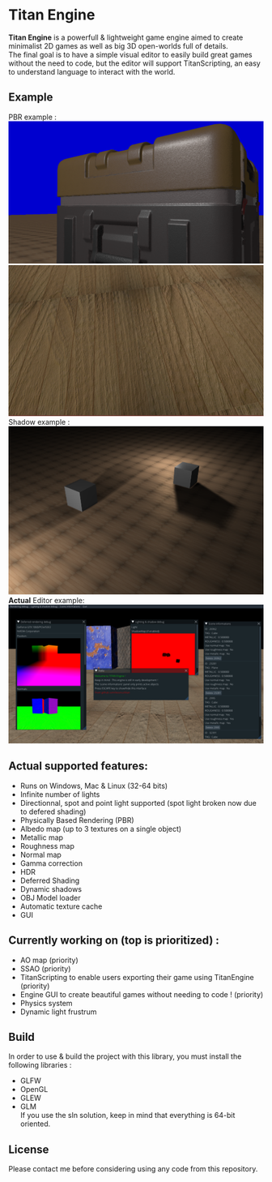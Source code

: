 # Titan Engine

**Titan Engine** is a powerfull & lightweight game engine aimed to create minimalist 2D games as well as
big 3D open-worlds full of details. </br>
The final goal is to have a simple visual editor to easily build great games without the need to code, but the editor will support TitanScripting, an easy to understand language to interact with the world.

## Example
PBR example :
![Example](example5.png "Example of actual titan rendering")
![Example](example4.png "Example of actual titan rendering")
Shadow example :
![Example](example3.png "Example of actual titan rendering")
**Actual** Editor example:
![Example](example6.png "Example of actual titan rendering")

## Actual supported features:
- Runs on Windows, Mac & Linux (32-64 bits)
- Infinite number of lights
- Directionnal, spot and point light supported (spot light broken now due to defered shading)
- Physically Based Rendering (PBR)
- Albedo map (up to 3 textures on a single object)
- Metallic map
- Roughness map
- Normal map
- Gamma correction
- HDR
- Deferred Shading
- Dynamic shadows
- OBJ Model loader
- Automatic texture cache
- GUI

## Currently working on (top is prioritized) :
- AO map (priority)
- SSAO (priority)
- TitanScripting to enable users exporting their game using TitanEngine (priority)
- Engine GUI to create beautiful games without needing to code ! (priority)
- Physics system
- Dynamic light frustrum

## Build
In order to use & build the project with this library, you must install the following libraries :
- GLFW
- OpenGL
- GLEW
- GLM </br>
If you use the sln solution, keep in mind that everything is 64-bit oriented.

## License
Please contact me before considering using any code from this repository.
